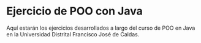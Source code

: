 # Ejercicio de POO con Java

Aquí estarán los ejercicios desarrollados a largo del curso de POO en Java en la Universidad Distrital Francisco José de Caldas.

